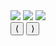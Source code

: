 <!DOCTYPE html>
<html lang="es">
<head>
  <meta charset="UTF-8">
  <title>Carrusel de imágenes</title>
  <style>
   
  </style>
</head>
<body>

  <div class="carousel">
    <img src="img/foto1.jpg" class="active">
    <img src="img/foto2.jpg">
    <img src="img/foto3.jpg">
    <div class="controls">
      <button id="prev">⟨</button>
      <button id="next">⟩</button>
    </div>
  </div>

  <script>
    const images = document.querySelectorAll('.carousel img');
    let current = 0;

    function showImage(index) {
      images.forEach((img, i) => {
        img.classList.remove('active');
        if (i === index) img.classList.add('active');
      });
    }

    document.getElementById('next').addEventListener('click', () => {
      current = (current + 1) % images.length;
      showImage(current);
    });

    document.getElementById('prev').addEventListener('click', () => {
      current = (current - 1 + images.length) % images.length;
      showImage(current);
    });

    // Cambio automático cada 3 segundos
    setInterval(() => {
      current = (current + 1) % images.length;
      showImage(current);
    }, 3000);
  </script>

</body>
</html>
